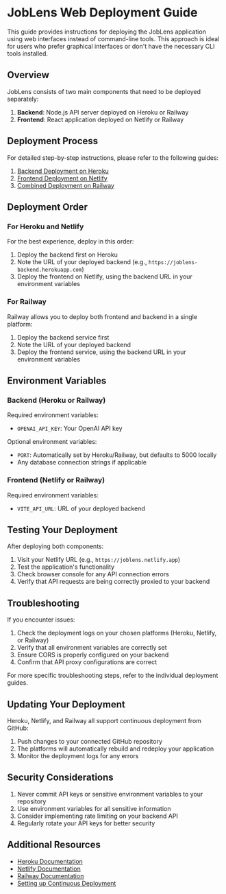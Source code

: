 # JobLens Web Deployment Guide

This guide provides instructions for deploying the JobLens application using web interfaces instead of command-line tools. This approach is ideal for users who prefer graphical interfaces or don't have the necessary CLI tools installed.

## Overview

JobLens consists of two main components that need to be deployed separately:

1. **Backend**: Node.js API server deployed on Heroku or Railway
2. **Frontend**: React application deployed on Netlify or Railway

## Deployment Process

For detailed step-by-step instructions, please refer to the following guides:

1. [Backend Deployment on Heroku](./HEROKU_WEB_DEPLOYMENT.md)
2. [Frontend Deployment on Netlify](./NETLIFY_WEB_DEPLOYMENT.md)
3. [Combined Deployment on Railway](./RAILWAY_DEPLOYMENT.md)

## Deployment Order

### For Heroku and Netlify

For the best experience, deploy in this order:

1. Deploy the backend first on Heroku
2. Note the URL of your deployed backend (e.g., `https://joblens-backend.herokuapp.com`)
3. Deploy the frontend on Netlify, using the backend URL in your environment variables

### For Railway

Railway allows you to deploy both frontend and backend in a single platform:

1. Deploy the backend service first
2. Note the URL of your deployed backend
3. Deploy the frontend service, using the backend URL in your environment variables

## Environment Variables

### Backend (Heroku or Railway)

Required environment variables:
- `OPENAI_API_KEY`: Your OpenAI API key

Optional environment variables:
- `PORT`: Automatically set by Heroku/Railway, but defaults to 5000 locally
- Any database connection strings if applicable

### Frontend (Netlify or Railway)

Required environment variables:
- `VITE_API_URL`: URL of your deployed backend

## Testing Your Deployment

After deploying both components:

1. Visit your Netlify URL (e.g., `https://joblens.netlify.app`)
2. Test the application's functionality
3. Check browser console for any API connection errors
4. Verify that API requests are being correctly proxied to your backend

## Troubleshooting

If you encounter issues:

1. Check the deployment logs on your chosen platforms (Heroku, Netlify, or Railway)
2. Verify that all environment variables are correctly set
3. Ensure CORS is properly configured on your backend
4. Confirm that API proxy configurations are correct

For more specific troubleshooting steps, refer to the individual deployment guides.

## Updating Your Deployment

Heroku, Netlify, and Railway all support continuous deployment from GitHub:

1. Push changes to your connected GitHub repository
2. The platforms will automatically rebuild and redeploy your application
3. Monitor the deployment logs for any errors

## Security Considerations

1. Never commit API keys or sensitive environment variables to your repository
2. Use environment variables for all sensitive information
3. Consider implementing rate limiting on your backend API
4. Regularly rotate your API keys for better security

## Additional Resources

- [Heroku Documentation](https://devcenter.heroku.com/)
- [Netlify Documentation](https://docs.netlify.com/)
- [Railway Documentation](https://docs.railway.app/)
- [Setting up Continuous Deployment](https://docs.netlify.com/site-deploys/create-deploys/)